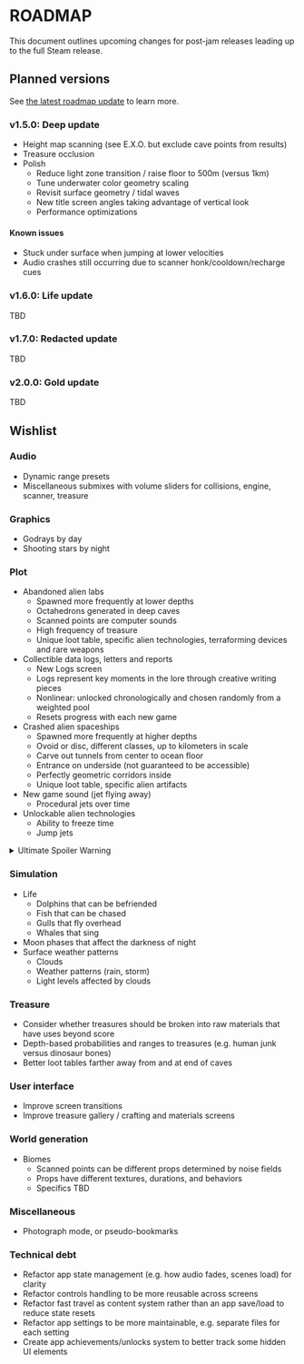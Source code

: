 # ROADMAP
This document outlines upcoming changes for post-jam releases leading up to the full Steam release.

## Planned versions
See [the latest roadmap update](https://shiftbacktick.io/sea/devlogs/2021/06/21/roadmap-update.html) to learn more.

### v1.5.0: Deep update
- Height map scanning (see E.X.O. but exclude cave points from results)
- Treasure occlusion
- Polish
  - Reduce light zone transition / raise floor to 500m (versus 1km)
  - Tune underwater color geometry scaling
  - Revisit surface geometry / tidal waves
  - New title screen angles taking advantage of vertical look
  - Performance optimizations

#### Known issues
- Stuck under surface when jumping at lower velocities
- Audio crashes still occurring due to scanner honk/cooldown/recharge cues

### v1.6.0: Life update
TBD

### v1.7.0: Redacted update
TBD

### v2.0.0: Gold update
TBD

## Wishlist
### Audio
- Dynamic range presets
- Miscellaneous submixes with volume sliders for collisions, engine, scanner, treasure

### Graphics
- Godrays by day
- Shooting stars by night

### Plot
- Abandoned alien labs
  - Spawned more frequently at lower depths
  - Octahedrons generated in deep caves
  - Scanned points are computer sounds
  - High frequency of treasure
  - Unique loot table, specific alien technologies, terraforming devices and rare weapons
- Collectible data logs, letters and reports
  - New Logs screen
  - Logs represent key moments in the lore through creative writing pieces
  - Nonlinear: unlocked chronologically and chosen randomly from a weighted pool
  - Resets progress with each new game
- Crashed alien spaceships
  - Spawned more frequently at higher depths
  - Ovoid or disc, different classes, up to kilometers in scale
  - Carve out tunnels from center to ocean floor
  - Entrance on underside (not guaranteed to be accessible)
  - Perfectly geometric corridors inside
  - Unique loot table, specific alien artifacts
- New game sound (jet flying away)
  - Procedural jets over time
- Unlockable alien technologies
  - Ability to freeze time
  - Jump jets

<details>
  <summary>Ultimate Spoiler Warning</summary>
  <ul>
    <li>Aliens wanted to peacefully immigrate to Earth.</li>
    <li>Alien leaders established a secret base on Earth.</li>
  </ul>
</details>

### Simulation
- Life
  - Dolphins that can be befriended
  - Fish that can be chased
  - Gulls that fly overhead
  - Whales that sing
- Moon phases that affect the darkness of night
- Surface weather patterns
  - Clouds
  - Weather patterns (rain, storm)
  - Light levels affected by clouds

### Treasure
- Consider whether treasures should be broken into raw materials that have uses beyond score
- Depth-based probabilities and ranges to treasures (e.g. human junk versus dinosaur bones)
- Better loot tables farther away from and at end of caves

### User interface
- Improve screen transitions
- Improve treasure gallery / crafting and materials screens

### World generation
- Biomes
  - Scanned points can be different props determined by noise fields
  - Props have different textures, durations, and behaviors
  - Specifics TBD

### Miscellaneous
- Photograph mode, or pseudo-bookmarks

### Technical debt
- Refactor app state management (e.g. how audio fades, scenes load) for clarity
- Refactor controls handling to be more reusable across screens
- Refactor fast travel as content system rather than an app save/load to reduce state resets
- Refactor app settings to be more maintainable, e.g. separate files for each setting
- Create app achievements/unlocks system to better track some hidden UI elements
